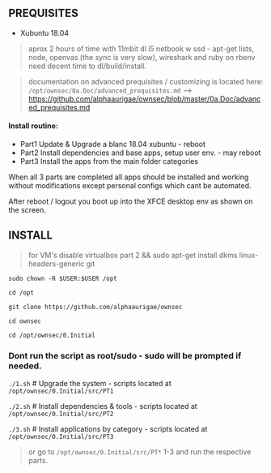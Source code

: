 ## PREQUISITES

- Xubuntu 18.04 

> aprox 2 hours of time with 11mbit dl i5 netbook w ssd - apt-get lists, node, openvas (the sync is very slow), wireshark and ruby on rbenv need decent time to dl/build/install.

> documentation on advanced prequisites / customizing is located here: `/opt/ownsec/0a.Doc/advanced_prequisites.md` --> https://github.com/alphaaurigae/ownsec/blob/master/0a.Doc/advanced_prequisites.md

#### Install routine:

- Part1 Update & Upgrade a blanc 18.04 xubuntu - reboot
- Part2 Install dependencies and base apps, setup user env. - may reboot
- Part3 Install the apps from the main folder categories

When all 3 parts are completed all apps should be installed and working without modifications except personal configs which cant be automated.

After reboot / logout you boot up into the XFCE desktop env as shown on the screen.

## INSTALL

> for VM's disable virtualbox part 2 && sudo apt-get install dkms linux-headers-generic git

`sudo chown -R $USER:$USER /opt`

`cd /opt`

`git clone https://github.com/alphaaurigae/ownsec`

`cd ownsec`

`cd /opt/ownsec/0.Initial`

### Dont run the script as root/sudo - sudo will be prompted if needed.

`./1.sh` # Upgrade the system - scripts located at `/opt/ownsec/0.Initial/src/PT1`


`./2.sh` # Install dependencies & tools - scripts located at `/opt/ownsec/0.Initial/src/PT2`


`./3.sh` # Install applications by category - scripts located at `/opt/ownsec/0.Initial/src/PT3`




> or go to `/opt/ownsec/0.Initial/src/PT*` 1-3 and run the respective parts. 
